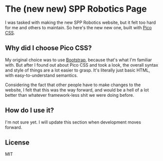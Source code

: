 # The (new new) SPP Robotics Page
I was tasked with making the new SPP Robotics website, but it felt too hard for me and others to maintain. So here's the new new one, built with [Pico CSS](https://picocss.com/).

## Why did I choose Pico CSS?
My original choice was to use [Bootstrap](https://getbootstrap.com/), because that's what I'm familiar with. But after I found out about Pico CSS and took a look, the overall syntax and style of things are a lot easier to grasp. It's literally just basic HTML, with easy-to-understand semantics.

Considering the fact that other people have to make changes to the website, I felt that this was the way forward, and would be a hell of a lot better than whatever framework-less shit we were doing before.

## How do I use it?
I'm not sure yet. I will update this section when development moves forward.

## License
MIT